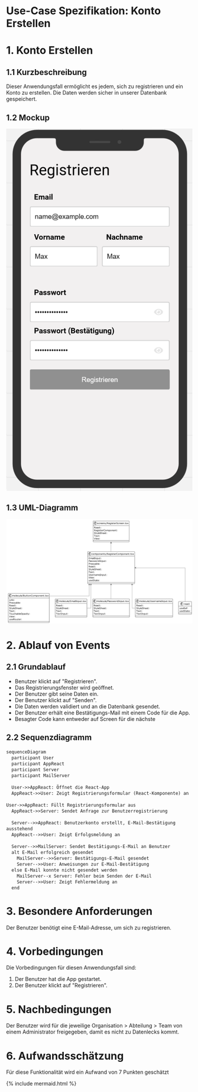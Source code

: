 # Use-Case Spezifikation: Konto Erstellen

# 1. Konto Erstellen

## 1.1 Kurzbeschreibung
Dieser Anwendungsfall ermöglicht es jedem, sich zu registrieren und ein Konto zu erstellen. Die Daten werden sicher in unserer Datenbank gespeichert.

## 1.2 Mockup
![Registrierung](./mockups/UC1_Registrieren.png)


## 1.3 UML-Diagramm
![UML-Registrierung](./uml_diagramme/uml_registrieren.png)

# 2. Ablauf von Events

## 2.1 Grundablauf
- Benutzer klickt auf "Registrieren".
- Das Registrierungsfenster wird geöffnet.
- Der Benutzer gibt seine Daten ein.
- Der Benutzer klickt auf "Senden".
- Die Daten werden validiert und an die Datenbank gesendet.
- Der Benutzer erhält eine Bestätigungs-Mail mit einem Code für die App.
- Besagter Code kann entweder auf Screen für die nächste 

## 2.2 Sequenzdiagramm

```mermaid
sequenceDiagram
  participant User
  participant AppReact
  participant Server
  participant MailServer

  User->>AppReact: Öffnet die React-App
  AppReact->>User: Zeigt Registrierungsformular (React-Komponente) an

User->>AppReact: Füllt Registrierungsformular aus
  AppReact->>Server: Sendet Anfrage zur Benutzerregistrierung

  Server-->>AppReact: Benutzerkonto erstellt, E-Mail-Bestätigung ausstehend
  AppReact-->>User: Zeigt Erfolgsmeldung an

  Server-->>MailServer: Sendet Bestätigungs-E-Mail an Benutzer
  alt E-Mail erfolgreich gesendet
    MailServer-->>Server: Bestätigungs-E-Mail gesendet
    Server-->>User: Anweisungen zur E-Mail-Bestätigung
  else E-Mail konnte nicht gesendet werden
    MailServer--x Server: Fehler beim Senden der E-Mail
    Server-->>User: Zeigt Fehlermeldung an
  end
```

# 3. Besondere Anforderungen
Der Benutzer benötigt eine E-Mail-Adresse, um sich zu registrieren.

# 4. Vorbedingungen
Die Vorbedingungen für diesen Anwendungsfall sind:
1. Der Benutzer hat die App gestartet.
2. Der Benutzer klickt auf "Registrieren".

# 5. Nachbedingungen

Der Benutzer wird für die jeweilige Organisation > Abteilung > Team von einem Administrator freigegeben,
damit es nicht zu Datenlecks kommt.

# 6. Aufwandsschätzung
Für diese Funktionalität wird ein Aufwand von 7 Punkten geschätzt

{% include mermaid.html %}